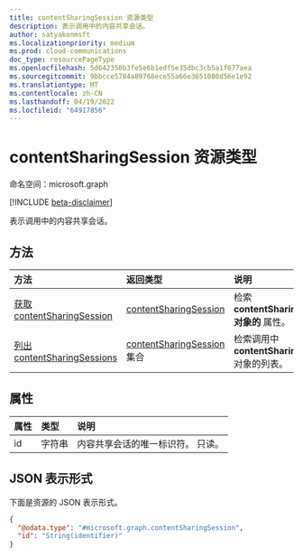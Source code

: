 ```yaml
---
title: contentSharingSession 资源类型
description: 表示调用中的内容共享会话。
author: satyakonmsft
ms.localizationpriority: medium
ms.prod: cloud-communications
doc_type: resourcePageType
ms.openlocfilehash: 5d642350b3fe5e6b1edf5e35dbc3cb5a1f677aea
ms.sourcegitcommit: 9bbcce5784a89768ece55a66e3651080d56e1e92
ms.translationtype: MT
ms.contentlocale: zh-CN
ms.lasthandoff: 04/19/2022
ms.locfileid: "64917856"
---
```

# <a name="contentsharingsession-resource-type"></a>contentSharingSession 资源类型

命名空间：microsoft.graph

[!INCLUDE [beta-disclaimer](../../includes/beta-disclaimer.md)]

表示调用中的内容共享会话。

## <a name="methods"></a>方法

| 方法                                                             | 返回类型                                                 | 说明                                                                     |
|:-------------------------------------------------------------------|:------------------------------------------------------------|:--------------------------------------------------------------------------------|
| [获取 contentSharingSession](../api/contentsharingsession-get.md )                                     | [contentSharingSession](contentsharingsession.md)                                             | 检索 **contentSharingSession 对象的** 属性。                                         |
| [列出 contentSharingSessions](../api/call-list-contentsharingsessions.md )              | [contentSharingSession](contentsharingsession.md) 集合                    | 检索调用中 **contentSharingSession** 对象的列表。                                            |

## <a name="properties"></a>属性

|属性                 |类型                      |说明                                                                        |
|:---                     |:---                      |:---                                                                               |
| id                      | 字符串                   | 内容共享会话的唯一标识符。 只读。 |

## <a name="json-representation"></a>JSON 表示形式

下面是资源的 JSON 表示形式。

<!-- {
  "blockType": "resource",
  "@odata.type": "microsoft.graph.contentSharingSession"
}
-->
``` json
{
  "@odata.type": "#microsoft.graph.contentSharingSession",
  "id": "String(identifier)"
}
```
